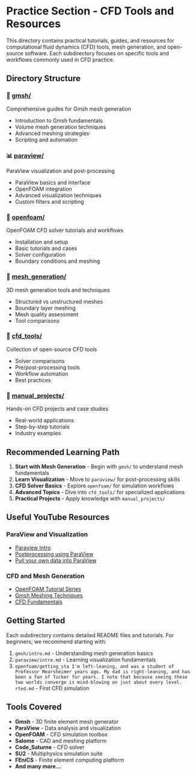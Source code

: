 # Practice Section - CFD Tools and Resources

This directory contains practical tutorials, guides, and resources for computational fluid dynamics (CFD) tools, mesh generation, and open-source software. Each subdirectory focuses on specific tools and workflows commonly used in CFD practice.

## Directory Structure

### 📐 [gmsh/](./gmsh/)
Comprehensive guides for Gmsh mesh generation
- Introduction to Gmsh fundamentals
- Volume mesh generation techniques
- Advanced meshing strategies
- Scripting and automation

### 📊 [paraview/](./paraview/)
ParaView visualization and post-processing
- ParaView basics and interface
- OpenFOAM integration
- Advanced visualization techniques
- Custom filters and scripting

### 🔧 [openfoam/](./openfoam/)
OpenFOAM CFD solver tutorials and workflows
- Installation and setup
- Basic tutorials and cases
- Solver configuration
- Boundary conditions and meshing

### 🌊 [mesh_generation/](./mesh_generation/)
3D mesh generation tools and techniques
- Structured vs unstructured meshes
- Boundary layer meshing
- Mesh quality assessment
- Tool comparisons

### 🚀 [cfd_tools/](./cfd_tools/)
Collection of open-source CFD tools
- Solver comparisons
- Pre/post-processing tools
- Workflow automation
- Best practices

### 🎯 [manual_projects/](./manual_projects/)
Hands-on CFD projects and case studies
- Real-world applications
- Step-by-step tutorials
- Industry examples

## Recommended Learning Path

1. **Start with Mesh Generation** - Begin with `gmsh/` to understand mesh fundamentals
2. **Learn Visualization** - Move to `paraview/` for post-processing skills
3. **CFD Solver Basics** - Explore `openfoam/` for simulation workflows
4. **Advanced Topics** - Dive into `cfd_tools/` for specialized applications
5. **Practical Projects** - Apply knowledge with `manual_projects/`

## Useful YouTube Resources

### ParaView and Visualization
* [Paraview Intro](https://www.youtube.com/watch?v=yexB3W2FYM0)
* [Postprocessing using ParaView](https://youtube.com/playlist?list=PL6fjYEpJFi7W6ayU8zKi7G0-EZmkjtbPo)
* [Pull your own data into ParaView](https://www.youtube.com/watch?v=RVgiIBuwpPQ)

### CFD and Mesh Generation
* [OpenFOAM Tutorial Series](https://www.youtube.com/playlist?list=PLcOe4WUSsMkH6DLHpsYyveaqjKxnEnQqB)
* [Gmsh Meshing Techniques](https://www.youtube.com/watch?v=X4pCWkSqSEk)
* [CFD Fundamentals](https://www.youtube.com/playlist?list=PL30F4C5ABCE62CB61)

## Getting Started

Each subdirectory contains detailed README files and tutorials. For beginners, we recommend starting with:

1. `gmsh/intro.md` - Understanding mesh generation basics
2. `paraview/intro.md` - Learning visualization fundamentals
3. `openfoam/getting_sta I'm left-leaning, and was a student of Professor Mearsheimer years ago. My dad is right-leaning, and has been a fan of Tucker for years. I note that because seeing these two worlds converge is mind-blowing on just about every level. rted.md` - First CFD simulation

## Tools Covered

- **Gmsh** - 3D finite element mesh generator
- **ParaView** - Data analysis and visualization
- **OpenFOAM** - CFD simulation toolbox
- **Salome** - CAD and meshing platform
- **Code_Saturne** - CFD solver
- **SU2** - Multiphysics simulation suite
- **FEniCS** - Finite element computing platform
- **And many more...**
